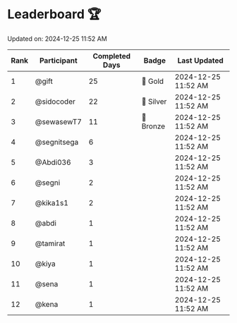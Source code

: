 # Leaderboard 🏆

Updated on: 2024-12-25 11:52 AM

| Rank | Participant       | Completed Days | Badge      | Last Updated         |
|------|-------------------|----------------|------------|----------------------|
| 1    | @gift             | 25             | 🏅 Gold     | 2024-12-25 11:52 AM |
| 2    | @sidocoder        | 22             | 🥈 Silver   | 2024-12-25 11:52 AM |
| 3    | @sewasewT7        | 11             | 🥉 Bronze   | 2024-12-25 11:52 AM |
| 4    | @segnitsega       | 6              |            | 2024-12-25 11:52 AM |
| 5    | @Abdi036          | 3              |            | 2024-12-25 11:52 AM |
| 6    | @segni            | 2              |            | 2024-12-25 11:52 AM |
| 7    | @kika1s1          | 2              |            | 2024-12-25 11:52 AM |
| 8    | @abdi             | 1              |            | 2024-12-25 11:52 AM |
| 9    | @tamirat          | 1              |            | 2024-12-25 11:52 AM |
| 10   | @kiya             | 1              |            | 2024-12-25 11:52 AM |
| 11   | @sena             | 1              |            | 2024-12-25 11:52 AM |
| 12   | @kena             | 1              |            | 2024-12-25 11:52 AM |
